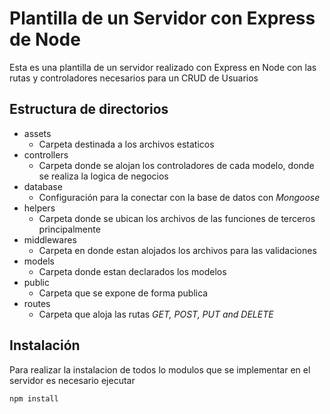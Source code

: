 # Plantilla de un Servidor con Express de Node

Esta es una plantilla de un servidor realizado con Express en Node con las rutas y controladores necesarios para un CRUD de Usuarios 

## Estructura de directorios 
- assets
    - Carpeta destinada a los archivos estaticos
- controllers
    - Carpeta donde se alojan los controladores de cada modelo, donde se realiza la logica de negocios 
- database
    - Configuración para la conectar con la base de datos con *Mongoose* 
- helpers
    - Carpeta donde se ubican los archivos de las funciones de terceros principalmente  
- middlewares
    - Carpeta en donde estan alojados los archivos para las validaciones 
- models
    - Carpeta donde estan declarados los modelos 
- public
    - Carpeta que se expone de forma publica 
- routes 
    - Carpeta que aloja las rutas *GET, POST, PUT and DELETE*

## Instalación
Para realizar la instalacion de todos lo modulos que se implementar en el servidor es necesario ejecutar 

`npm install`
 